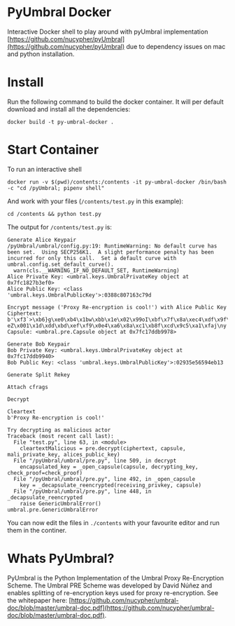 # PyUmbral Docker

Interactive Docker shell to play around with pyUmbral implementation [https://github.com/nucypher/pyUmbral](https://github.com/nucypher/pyUmbral) due to dependency issues on mac and python installation.

# Install

Run the following command to build the docker container. It will per default download and install all the dependencies:

```
docker build -t py-umbral-docker .
```

# Start Container 

To run an interactive shell

```
docker run -v $(pwd)/contents:/contents -it py-umbral-docker /bin/bash -c "cd /pyUmbral; pipenv shell"
```

And work with your files (`/contents/test.py` in this example):

```
cd /contents && python test.py
```

The output for `/contents/test.py` is:

```
Generate Alice Keypair
/pyUmbral/umbral/config.py:19: RuntimeWarning: No default curve has been set.  Using SECP256K1.  A slight performance penalty has been incurred for only this call.  Set a default curve with umbral.config.set_default_curve().
  warn(cls.__WARNING_IF_NO_DEFAULT_SET, RuntimeWarning)
Alice Private Key: <umbral.keys.UmbralPrivateKey object at 0x7fc1827b3ef0>
Alice Public Key: <class 'umbral.keys.UmbralPublicKey'>:0388c807163c79d

Encrypt message ('Proxy Re-encryption is cool!') with Alice Public Key
Ciphertext: b'\xf3`>\xb6}g\xe0\xb4\x1bw\xbb\x1e\x02\x99oI\xbf\x7f\x8a\xec4\xdf\x9f\xbbG|8+\x0f\x17\xb9-eZ\x001\x1d\xdd\xbd\xef\xf9\x0e4\xa6\x8a\xc1\xb8f\xcd\x9c5\xa1\xfaj\ny'
Capsule: <umbral.pre.Capsule object at 0x7fc17ddb9978>

Generate Bob Keypair
Bob Private Key: <umbral.keys.UmbralPrivateKey object at 0x7fc17ddb9940>
Bob Public Key: <class 'umbral.keys.UmbralPublicKey'>:02935e56594eb13

Generate Split Rekey

Attach cfrags

Decrypt

Cleartext
b'Proxy Re-encryption is cool!'

Try decrypting as malicious actor
Traceback (most recent call last):
  File "test.py", line 63, in <module>
    cleartextMalicious = pre.decrypt(ciphertext, capsule, mali_private_key, alices_public_key)
  File "/pyUmbral/umbral/pre.py", line 509, in decrypt
    encapsulated_key = _open_capsule(capsule, decrypting_key, check_proof=check_proof)
  File "/pyUmbral/umbral/pre.py", line 492, in _open_capsule
    key = _decapsulate_reencrypted(receiving_privkey, capsule)
  File "/pyUmbral/umbral/pre.py", line 448, in _decapsulate_reencrypted
    raise GenericUmbralError()
umbral.pre.GenericUmbralError
```

You can now edit the files in `./contents` with your favourite editor and run them in the continer.


# Whats PyUmbral?

PyUmbral is the Python Implementation of the Umbral Proxy Re-Encryption Scheme. The Umbral PRE Scheme was developed by David Núñez and enables splitting of re-encryption keys used for proxy re-encryption. See the whitepaper here: [https://github.com/nucypher/umbral-doc/blob/master/umbral-doc.pdf](https://github.com/nucypher/umbral-doc/blob/master/umbral-doc.pdf).
